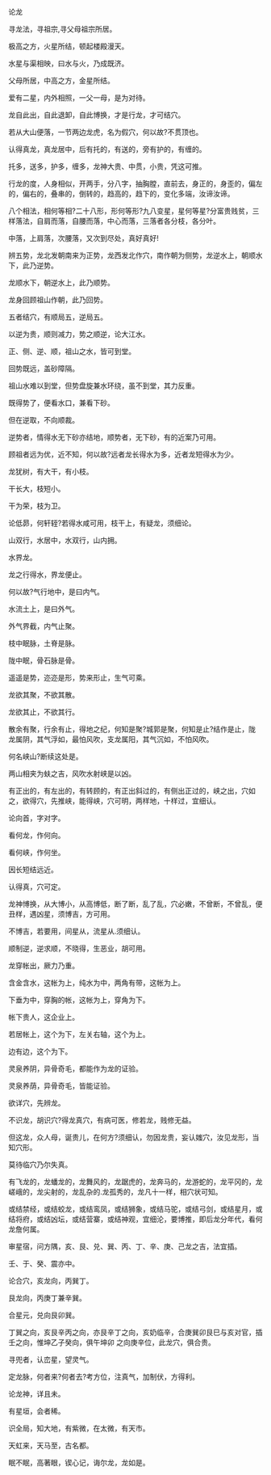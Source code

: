 论龙

寻龙法，寻祖宗,寻父母祖宗所居。

极高之方，火星所结，顿起楼殿漫天。

水星与渠相映，曰水与火，乃成既济。

父母所居，中高之方，金星所结。

爱有二星，内外相照，一父一母，是为对待。

龙自此出，自此退卸，自此博换，才是行龙，才可结穴。

若从大山便落，一节两边龙虎，名为假穴，何以故?不贯顶也。

认得真龙，真龙居中，后有托的，有送的，旁有护的，有缠的。

托多，送多，护多，缠多，龙神大贵、中贯，小贵，凭这可推。

行龙的度，人身相似，开两手，分八字，抽胸膛，直前去，身正的，身歪的，偏左的，偏右的，叠串的，倒转的，趋高的，趋下的，变化多端，汝谛汝谛。

八个相法，相何等相?二十八形，形何等形?九八变星，星何等星?分富贵贱贫，三样落法，自肩而落，自腰而落，中心而落，三落者各分枝，各分叶。

中落，上肩落，次腰落，又次到尽处，真好真好!

辨五势，龙北发朝南来为正势，龙西发北作穴，南作朝为侧势，龙逆水上，朝顺水下，此乃逆势。

龙顺水下，朝逆水上，此乃顺势。

龙身回顾祖山作朝，此乃回势。

五者结穴，有顺局五，逆局五。

以逆为贵，顺则减力，势之顺逆，论大江水。

正、侧、逆、顺，祖山之水，皆可到堂。

回势既远，盖砂障隔。

祖山水难以到堂，但势盘旋兼水环绕，虽不到堂，其力反重。

既得势了，便看水口，兼看下砂。

但在逆取，不向顺裁。

逆势者，情得水无下砂亦结地，顺势者，无下砂，有的近案乃可用。

顾祖者远为优，近不知，何以故?远者龙长得水为多，近者龙短得水为少。

龙犹树，有大干，有小枝。

干长大，枝短小。

干为荣，枝为卫。

论低昴，何轩轾?若得水咸可用，枝干上，有疑龙，须细论。

山双行，水居中，水双行，山内拥。

水界龙。

龙之行得水，界龙便止。

何以故?气行地中，是曰内气。

水流土上，是曰外气。

外气界截，内气止聚。

枝中眠脉，土脊是脉。

陇中眠，骨石脉是骨。

遥遥是势，迩迩是形，势来形止，生气可乘。

龙欲其聚，不欲其散。

龙欲其止，不欲其行。

散余有聚，行余有止，得地之纪，何知是聚?城郭是聚，何知是止?结作是止，陇龙属阴，其气浮如，最怕风吹，支龙属阳，其气沉如，不怕风吹。

何名峡山?断续这处是。

两山相夹为蚨之吉，风吹水射峡是以凶。

有正出的，有左出的，有转顾的，有正出斜过的，有侧出正过的，峡之出，穴如之，欲得穴，先推峡，能得峡，穴可明，两样地，十样过，宜细认。

论向首，字对字。

看何龙，作何向。

看何峡，作何坐。

因长短结远近。

认得真，穴可定。

龙神博换，从大博小，从高博低，断了断，乱了乱，穴必嫩，不曾断，不曾乱，便丑样，遇凶星，须博吉，方可用。

不博吉，若要用，间星从，流星从.须细认。

顺制逆，逆求顺，不晓得，生恶业，胡可用。

龙穿帐出，厥力乃重。

含金含水，这帐为上，纯水为中，两角有带，这帐为上。

下垂为中，穿胸的帐，这帐为上，穿角为下。

帐下贵人，这企业上。

若居帐上，这个为下，左关右轴，这个为上。

边有边，这个为下。

灵泉养阴，异骨奇毛，都能作为龙的证验。

灵泉养荫，异骨奇毛，皆能证验。

欲详穴，先辨龙。

不识龙，胡识穴?得龙真穴，有病可医，修若龙，贱修无益。

但这龙，众人母，诞贵儿，在何方?须细认，勿因龙贵，妄认媸穴，汝见龙形，当知穴形。

莫待临穴乃尔失真。

有飞龙的，龙蟠龙的，龙舞风的，龙踞虎的，龙奔马的，龙游蛇的，龙平冈的，龙嵯峨的，龙尖射的，龙乱杂的.龙孤秀的，龙凡十一样，相穴状可知。

或结禁经，或结蛟龙，或结鸾凤，或结狮象，或结马驼，或结弓剑，或结星月，或结将府，或结凶坛，或结营寨，或结神观，宜细沦，要博推，即后龙分年代，看何龙詹何属。

审星宿，问方隅，亥、艮、兑、巽、丙、丁、辛、庚、己龙之吉，法宜插。

壬、于、癸、震亦中。

论合穴，亥龙向，丙巽丁。

艮龙向，丙庚丁兼辛巽。

合星元，兑向艮卯巽。

丁巽之向，亥艮辛丙之向，亦艮辛丁之向，亥奶临辛，合庚巽卯艮巳与亥对官，插壬之向，惟坤乙子癸向，俱午坤卯 之向庚辛位，此龙穴，俱合贵。

寻兜者，认峦星，望灵气。

定龙脉，何者来?何者去?考方位，注真气，加制伏，方得利。

论龙神，详且未。

有星垣，会者稀。

识全局，知大地，有紫微，在太微，有天市。

天虹来，天马至，古名都。

眠不眠，高著眼，锲心记，诲尔龙，龙如是。

